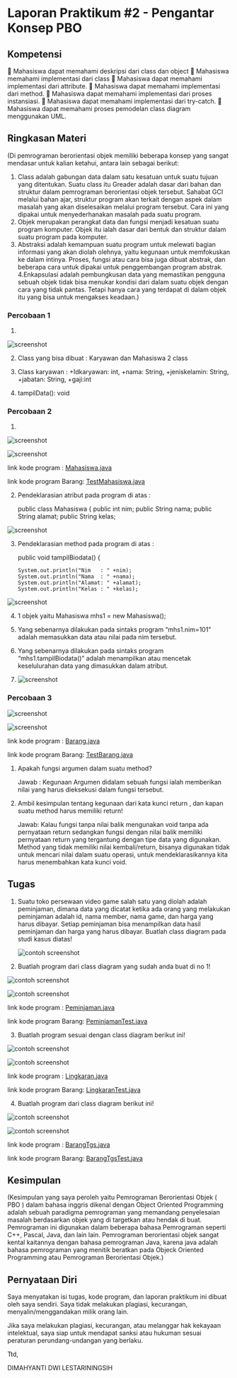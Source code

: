 # Laporan Praktikum #2 - Pengantar Konsep PBO

## Kompetensi

 Mahasiswa dapat memahami deskripsi dari class dan object 
 Mahasiswa memahami implementasi dari class 
 Mahasiswa dapat memahami implementasi dari attribute.
 Mahasiswa dapat memahami implementasi dari method. 
 Mahasiswa dapat memahami implementasi dari proses instansiasi. 
 Mahasiswa dapat memahami implementasi dari try-catch. 
 Mahasiswa dapat memahami proses pemodelan class diagram menggunakan UML. 

## Ringkasan Materi

(Di pemrograman berorientasi objek memiliki beberapa konsep yang sangat mendasar untuk kalian ketahui, antara lain sebagai berikut:

1. Class adalah gabungan data dalam satu kesatuan untuk suatu tujuan yang ditentukan. Suatu class itu Greader adalah dasar dari bahan dan struktur dalam pemrograman berorientasi objek tersebut. Sahabat GCI melalui bahan ajar, struktur program akan terkait dengan aspek dalam masalah yang akan diselesaikan melalui program tersebut. Cara ini yang dipakai untuk menyederhanakan masalah pada suatu program.
2. Objek merupakan perangkat data dan fungsi menjadi kesatuan suatu program komputer. Objek itu ialah dasar dari bentuk dan struktur dalam suatu program pada komputer.
3. Abstraksi adalah kemampuan suatu program untuk melewati bagian informasi yang akan diolah olehnya, yaitu kegunaan untuk memfokuskan ke dalam intinya. Proses, fungsi atau cara bisa juga dibuat abstrak, dan beberapa cara untuk dipakai untuk penggembangan program abstrak.
4.Enkapsulasi adalah pembungkusan data yang memastikan pengguna sebuah objek tidak bisa menukar kondisi dari dalam suatu objek dengan cara yang tidak pantas. Tetapi hanya cara yang terdapat di dalam objek itu yang bisa untuk mengakses keadaan.)


### Percobaan 1

1. 

![screenshot](img/1.PNG) 

2. Class yang bisa dibuat : Karyawan dan Mahasiswa 2 class

3. Class karyawan : +Idkaryawan: int, +nama: String, +jeniskelamin: String, +jabatan: String, +gaji:int

4. tampilData(): void

### Percobaan 2

1. 

![screenshot](img/2.PNG)

![screenshot](img/3.PNG)

link kode program : [Mahasiswa.java](../../src/2_Class_dan_Object/Mahasiswa.java)

link kode program Barang: [TestMahasiswa.java](../../src/2_Class_dan_Object/TestMahasiswa.java)

2. Pendeklarasian atribut pada program di atas :
    
    public class Mahasiswa {
    public int nim;
    public String nama;
    public String alamat;
    public String kelas; 

![screenshot](img/4.PNG)

3.  Pendeklarasian method pada program di atas :
    
    public void tampilBiodata() {
        
        System.out.println("Nim   : " +nim);
        System.out.println("Nama  : " +nama);
        System.out.println("Alamat: " +alamat);
        System.out.println("Kelas : " +kelas);

![screenshot](img/5.PNG)

4. 1 objek yaitu Mahasiswa mhs1 = new Mahasiswa();

5. Yang sebenarnya dilakukan pada sintaks program “mhs1.nim=101" adalah memasukkan data atau nilai pada nim tersebut.

6. Yang sebenarnya dilakukan pada sintaks program “mhs1.tampilBiodata()” adalah menampilkan atau mencetak keselulurahan data yang dimasukkan dalam atribut.

7. ![screenshot](img/6.PNG) 



### Percobaan 3

![screenshot](img/7.PNG)

![screenshot](img/8.PNG)

link kode program : [Barang.java](../../src/2_Class_dan_Object/Barang.java)

link kode program Barang: [TestBarang.java](../../src/2_Class_dan_Object/TestBarang.java)

1. Apakah fungsi argumen dalam suatu method?
    
    Jawab : Kegunaan Argumen didalam sebuah fungsi ialah memberikan nilai yang harus dieksekusi dalam fungsi tersebut.

2.  Ambil kesimpulan tentang kegunaan dari kata kunci return , dan kapan suatu method        harus memiliki return! 
    
    Jawab: Kalau fungsi tanpa nilai balik mengunakan void tanpa ada pernyataan return sedangkan fungsi dengan nilai balik memiliki pernyataan return yang tergantung dengan tipe data yang digunakan. Method yang tidak memiliki nilai kembali/return, bisanya digunakan tidak untuk mencari nilai dalam suatu operasi, untuk mendeklarasikannya kita harus menembahkan kata kunci void.
    


## Tugas

1. Suatu toko persewaan video game salah satu yang diolah adalah peminjaman, dimana data yang dicatat ketika ada orang yang melakukan peminjaman adalah id, nama member, nama game, dan harga yang harus dibayar. Setiap peminjaman bisa menampilkan data hasil peminjaman dan harga yang harus dibayar. Buatlah class diagram pada studi kasus diatas! 

    ![contoh screenshot](img/09.PNG)


2. Buatlah program dari class diagram yang sudah anda buat di no 1! 
    
![contoh screenshot](img/10.PNG)


![contoh screenshot](img/11.PNG)

link kode program : [Peminjaman.java](../../src/2_Class_dan_Object/Peminjaman.java)

link kode program Barang: [PeminjamanTest.java](../../src/2_Class_dan_Object/PeminjamanTest.java)


3. Buatlah program sesuai dengan class diagram berikut ini!

![contoh screenshot](img/12.PNG)


![contoh screenshot](img/13.PNG)

link kode program : [Lingkaran.java](../../src/2_Class_dan_Object/Lingkaran.java)

link kode program Barang: [LingkaranTest.java](../../src/2_Class_dan_Object/LingkaranTest.java)


4. Buatlah program dari class diagram berikut ini! 
    
![contoh screenshot](img/14.PNG)


![contoh screenshot](img/15.PNG)

link kode program : [BarangTgs.java](../../src/2_Class_dan_Object/BarangTgs.java)

link kode program Barang: [BarangTgsTest.java](../../src/2_Class_dan_Object/BarangTgsTest.java)


## Kesimpulan

(Kesimpulan yang saya peroleh yaitu Pemrograman Berorientasi Objek ( PBO ) dalam bahasa inggris dikenal dengan Object Oriented Programming adalah sebuah paradigma pemrograman yang memandang penyelesaian masalah berdasarkan objek yang di targetkan atau hendak di buat. Pemrograman ini digunakan dalam beberapa bahasa Pemrograman seperti C++, Pascal, Java, dan lain lain. Pemrograman berorientasi objek sangat kental kaitannya dengan bahasa pemrograman Java, karena java adalah bahasa pemrograman yang menitik beratkan pada Objeck Oriented Programming atau Pemrograman Berorientasi Objek.)

## Pernyataan Diri

Saya menyatakan isi tugas, kode program, dan laporan praktikum ini dibuat oleh saya sendiri. Saya tidak melakukan plagiasi, kecurangan, menyalin/menggandakan milik orang lain.

Jika saya melakukan plagiasi, kecurangan, atau melanggar hak kekayaan intelektual, saya siap untuk mendapat sanksi atau hukuman sesuai peraturan perundang-undangan yang berlaku.

Ttd,

DIMAHYANTI DWI LESTARININGSIH